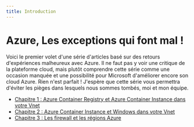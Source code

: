 ```yaml
---
title: Introduction
---
```

# Azure, Les exceptions qui font mal !

Voici le premier volet d'une série d'articles basé sur des retours d'expériences malheureux avec Azure.
Il ne faut pas y voir une critique de la plateforme cloud, mais plutôt comprendre cette série comme une occasion manquée et une possibilité pour Microsoft d'améliorer encore son cloud Azure. Rien n'est parfait !
J'espère que cette série vous permettra d'éviter les pièges dans lesquels nous sommes tombés, moi et mon équipe.

- [Chapitre 1 : Azure Container Registry et Azure Container Instance dans votre Vnet](01.azureException.acrAndAciInYourVnet.md)
- [Chapitre 2 : Azure Container Instance et Windows dans votre Vnet](02.azureException.aciWindowsWithVnet.md)
- [Chapitre 3 : Les firewall et les régions Azure](03.azureException.firewallAndRegion.md)